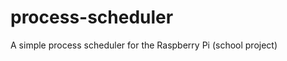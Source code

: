 process-scheduler
=================

A simple process scheduler for the Raspberry Pi (school project)
